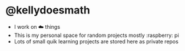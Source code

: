 # @kellydoesmath

- I work on :cloud: things  
- This is my personal space for random projects mostly :raspberry: pi  
- Lots of small quik learning projects are stored here as private repos  
